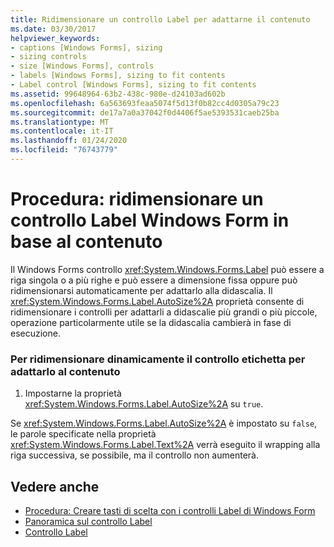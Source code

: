 ```yaml
---
title: Ridimensionare un controllo Label per adattarne il contenuto
ms.date: 03/30/2017
helpviewer_keywords:
- captions [Windows Forms], sizing
- sizing controls
- size [Windows Forms], controls
- labels [Windows Forms], sizing to fit contents
- Label control [Windows Forms], sizing to fit contents
ms.assetid: 99648964-63b2-438c-980e-d24103ad602b
ms.openlocfilehash: 6a563693feaa5074f5d13f0b82cc4d0305a79c23
ms.sourcegitcommit: de17a7a0a37042f0d4406f5ae5393531caeb25ba
ms.translationtype: MT
ms.contentlocale: it-IT
ms.lasthandoff: 01/24/2020
ms.locfileid: "76743779"
---
```

# <a name="how-to-size-a-windows-forms-label-control-to-fit-its-contents"></a>Procedura: ridimensionare un controllo Label Windows Form in base al contenuto
Il Windows Forms controllo <xref:System.Windows.Forms.Label> può essere a riga singola o a più righe e può essere a dimensione fissa oppure può ridimensionarsi automaticamente per adattarlo alla didascalia. Il <xref:System.Windows.Forms.Label.AutoSize%2A> proprietà consente di ridimensionare i controlli per adattarli a didascalie più grandi o più piccole, operazione particolarmente utile se la didascalia cambierà in fase di esecuzione.  
  
### <a name="to-make-a-label-control-resize-dynamically-to-fit-its-contents"></a>Per ridimensionare dinamicamente il controllo etichetta per adattarlo al contenuto  
  
1. Impostarne la proprietà <xref:System.Windows.Forms.Label.AutoSize%2A> su `true`.  
  
 Se <xref:System.Windows.Forms.Label.AutoSize%2A> è impostato su `false`, le parole specificate nella proprietà <xref:System.Windows.Forms.Label.Text%2A> verrà eseguito il wrapping alla riga successiva, se possibile, ma il controllo non aumenterà.  
  
## <a name="see-also"></a>Vedere anche

- [Procedura: Creare tasti di scelta con i controlli Label di Windows Form](how-to-create-access-keys-with-windows-forms-label-controls.md)
- [Panoramica sul controllo Label](label-control-overview-windows-forms.md)
- [Controllo Label](label-control-windows-forms.md)
